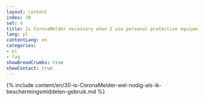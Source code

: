 ```yaml
---
layout: content
index: 30
set: 4
title: Is CoronaMelder necessary when I use personal protective equipment?
lang: pl
contentLang: en
categories:
- pl
- faq
showBreadCrumbs: true
showContact: true
---
```

{% include content/en/30-is-CoronaMelder-wel-nodig-als-ik-beschermingsmiddelen-gebruik.md %}

